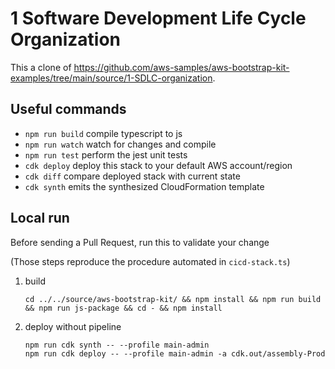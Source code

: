 # 1 Software Development Life Cycle Organization

This a clone of https://github.com/aws-samples/aws-bootstrap-kit-examples/tree/main/source/1-SDLC-organization.

## Useful commands

 * `npm run build`   compile typescript to js
 * `npm run watch`   watch for changes and compile
 * `npm run test`    perform the jest unit tests
 * `cdk deploy`      deploy this stack to your default AWS account/region
 * `cdk diff`        compare deployed stack with current state
 * `cdk synth`       emits the synthesized CloudFormation template


## Local run

Before sending a Pull Request, run this to validate your change

(Those steps reproduce the procedure automated in `cicd-stack.ts`)

1. build
    ```
    cd ../../source/aws-bootstrap-kit/ && npm install && npm run build && npm run js-package && cd - && npm install
    ```
1. deploy without pipeline
    ```
    npm run cdk synth -- --profile main-admin
    npm run cdk deploy -- --profile main-admin -a cdk.out/assembly-Prod
    ```
